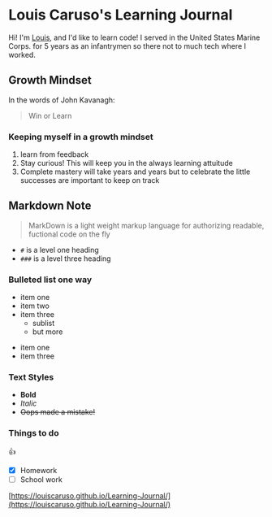 # Louis Caruso's Learning Journal
 Hi! I'm [Louis](https://louiscaruso.github.io/Learning-Journal/), and I'd like to learn code! I served in the United States Marine Corps. for 5 years as an infantrymen so there not to much tech where I worked. 

## Growth Mindset
In the words of John Kavanagh:
> Win or Learn

### Keeping myself in a growth mindset
1. learn from feedback
1. Stay curious! This will keep you in the always learning attuitude  
1. Complete mastery will take years and years but to celebrate the little successes are important to keep on track

## Markdown Note
> MarkDown is a light weight markup language for authorizing readable, fuctional code on the fly
- `#` is a level one heading 
- `###` is a level three heading

### Bulleted list one way
 - item one
 - item two
 - item three
   - sublist
   - but more
+ item one
+  item three

### Text Styles
+ **Bold**
+ *Italic*
+ ~~Oops made a mistake!~~

### Things to do 
:+1:
- [x] Homework
- [ ] School work

[https://louiscaruso.github.io/Learning-Journal/](https://louiscaruso.github.io/Learning-Journal/)
